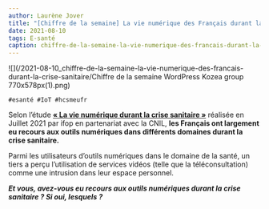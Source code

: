 ```yaml
---
author: Laurène Jover
title: "[Chiffre de la semaine] La vie numérique des Français durant la crise sanitaire."
date: 2021-08-10
tags: E-santé
caption: chiffre-de-la-semaine-la-vie-numerique-des-francais-durant-la-crise-sanitaire.webp
---
```


![](/2021-08-10_chiffre-de-la-semaine-la-vie-numerique-des-francais-durant-la-crise-sanitaire/Chiffre de la semaine WordPress Kozea group 770x578px(1).png)

    #esanté #IoT #hcsmeufr

Selon l’étude
**[« La vie numérique durant la crise sanitaire »](https://www.ifop.com/publication/la-vie-numerique-durant-la-crise-sanitaire/)**
réalisée en Juillet 2021 par ifop en partenariat avec la CNIL,
**les Français ont largement eu recours aux outils numériques dans différents domaines durant la crise sanitaire.**

Parmi les utilisateurs d’outils numériques dans le domaine de la santé, un tiers a perçu l’utilisation de services vidéos (telle que la téléconsultation) comme une intrusion dans leur espace personnel.

**_Et vous, avez-vous eu recours aux outils numériques durant la crise sanitaire ? Si oui, lesquels ?_**
